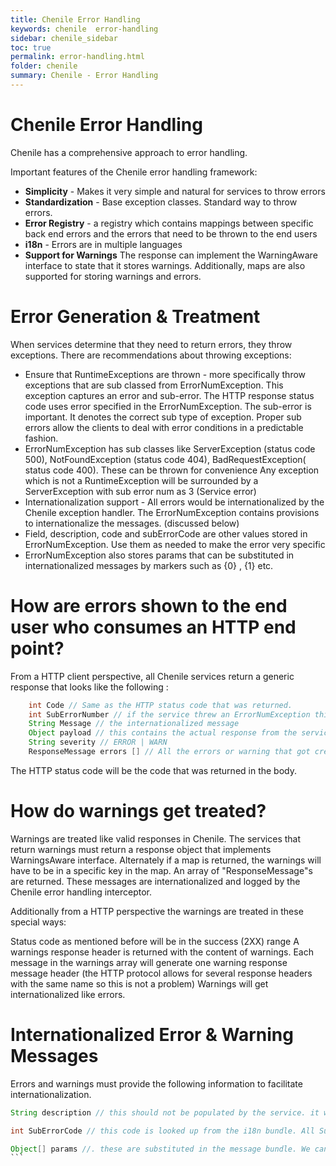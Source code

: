 ```yaml
---
title: Chenile Error Handling
keywords: chenile  error-handling
sidebar: chenile_sidebar
toc: true
permalink: error-handling.html
folder: chenile
summary: Chenile - Error Handling
---
```


# Chenile Error Handling
Chenile has a comprehensive approach to error handling. 

Important features of the Chenile error handling framework:

* **Simplicity** - Makes it very simple and natural for services to throw errors
* **Standardization** - Base exception classes. Standard way to throw errors. 
* **Error Registry** - a registry which contains mappings between specific back end errors and the errors that need to be thrown to the end users
* **i18n** - Errors are in multiple languages 
* **Support for Warnings** The response can implement the WarningAware interface to state that it stores warnings. Additionally, maps are also supported for storing warnings and errors.


# Error Generation & Treatment
When services determine that they need to return errors, they throw exceptions. There are recommendations about throwing exceptions:

* Ensure that RuntimeExceptions are thrown - more specifically throw exceptions that are sub classed from ErrorNumException. This exception captures an error and sub-error. The HTTP response status code uses error specified in  the ErrorNumException. The sub-error is important. It denotes the correct sub type of exception. Proper sub errors allow the clients to deal with error conditions in a predictable fashion.
* ErrorNumException has sub classes like ServerException (status code 500), NotFoundException (status code 404), BadRequestException( status code 400). These can be thrown for convenience
Any exception which is not a RuntimeException will be surrounded by a ServerException with sub error num as 3 (Service error) 
* Internationalization support - All errors would be internationalized by the Chenile exception handler. The ErrorNumException contains provisions to internationalize the messages. (discussed below)
* Field, description, code and subErrorCode are other values stored in ErrorNumException. Use them as needed to make the error very specific
* ErrorNumException also stores params that can be substituted in internationalized messages by markers such as \{0\} , \{1\} etc.



# How are errors shown to the end user who consumes an HTTP end point?
From a HTTP client perspective, all Chenile services return a generic response that looks like the following :

```java
    int Code // Same as the HTTP status code that was returned. 
    int SubErrorNumber // if the service threw an ErrorNumException this is sub error in the ErrorNumException. Else it will be 3 (Service Exception)
    String Message // the internationalized message 
    Object payload // this contains the actual response from the service
    String severity // ERROR | WARN
    ResponseMessage errors [] // All the errors or warning that got created for this request. Each of them have the same fields above like code, subErrorCode, description, Severity, field and params
```
   


The HTTP status code will be the code that was returned in the body.


# How do warnings get treated?
Warnings are treated like valid responses in Chenile. The services that return warnings must return a response object that implements WarningsAware interface. Alternately if a map is returned, the warnings will have to be in a specific key in the map. An array of "ResponseMessage"s are returned. These messages are internationalized and logged by the Chenile error handling interceptor.

Additionally from a HTTP perspective the warnings are treated in these special ways:

Status code as mentioned before will be in the success (2XX) range
A warnings response header is returned with the content of warnings. Each message in the warnings array will generate one warning response message header (the HTTP protocol allows for several response headers with the same name so this is not a problem)
Warnings will get internationalized like errors.

# Internationalized Error & Warning Messages
Errors and warnings must provide the following information to facilitate internationalization.

````java
String description // this should not be populated by the service. it will instead be looked up from the message bundle and populated by the Chenile Exception handler. 

int SubErrorCode // this code is looked up from the i18n bundle. All Sub Error Codes are numeric. The message bundle code is prefixed with 'E'. Hence subErrorCode 901 can be looked up using E901

Object[] params //. these are substituted in the message bundle. We can use parameter substitution features of the message bundle.
```


